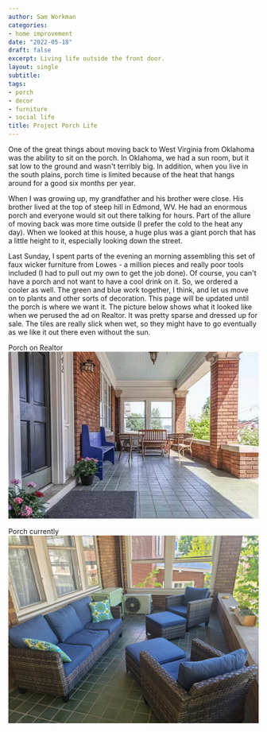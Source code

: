 ```yaml
---
author: Sam Workman
categories:
- home improvement
date: "2022-05-18"
draft: false
excerpt: Living life outside the front door.
layout: single
subtitle: 
tags:
- porch
- decor
- furniture
- social life
title: Project Porch Life
---
```


One of the great things about moving back to West Virginia from Oklahoma was the ability to sit on the porch. In Oklahoma, we had a sun room, but it sat low to the ground and wasn't terribly big. In addition, when you live in the south plains, porch time is limited because of the heat that hangs around for a good six months per year.

When I was growing up, my grandfather and his brother were close. His brother lived at the top of steep hill in Edmond, WV. He had an enormous porch and everyone would sit out there talking for hours. Part of the allure of moving back was more time outside (I prefer the cold to the heat any day). When we looked at this house, a huge plus was a giant porch that has a little height to it, especially looking down the street.

Last Sunday, I spent parts of the evening an morning assembling this set of faux wicker furniture from Lowes - a million pieces and really poor tools included (I had to pull out my own to get the job done). Of course, you can't have a porch and not want to have a cool drink on it. So, we ordered a cooler as well. The green and blue work together, I think, and let us move on to plants and other sorts of decoration. This page will be updated until the porch is where we want it. The picture below shows what it looked like when we perused the ad on Realtor. It was pretty sparse and dressed up for sale. The tiles are really slick when wet, so they might have to go eventually as we like it out there even without the sun.

Porch on Realtor
![](porch_before.jpg)

Porch currently
![](featured_porch.jpg)